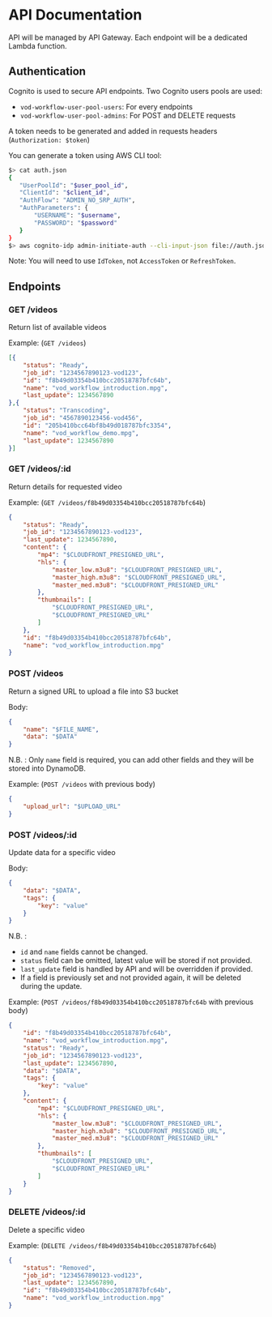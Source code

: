 # API Documentation

API will be managed by API Gateway.
Each endpoint will be a dedicated Lambda function.

## Authentication

Cognito is used to secure API endpoints.
Two Cognito users pools are used:
- `vod-workflow-user-pool-users`: For every endpoints
- `vod-workflow-user-pool-admins`: For POST and DELETE requests

A token needs to be generated and added in requests headers (`Authorization: $token`)

You can generate a token using AWS CLI tool:

````sh
$> cat auth.json
{
   "UserPoolId": "$user_pool_id",
   "ClientId": "$client_id",
   "AuthFlow": "ADMIN_NO_SRP_AUTH",
   "AuthParameters": {
       "USERNAME": "$username",
       "PASSWORD": "$password"
   }
}
$> aws cognito-idp admin-initiate-auth --cli-input-json file://auth.json
````

Note: You will need to use `IdToken`, not `AccessToken` or `RefreshToken`.

## Endpoints

### GET /videos

Return list of available videos

Example: (`GET /videos`)
````json
[{
	"status": "Ready",
	"job_id": "1234567890123-vod123",
	"id": "f8b49d03354b410bcc20518787bfc64b",
	"name": "vod_workflow_introduction.mpg",
	"last_update": 1234567890
},{
	"status": "Transcoding",
	"job_id": "4567890123456-vod456",
	"id": "205b410bcc64bf8b49d018787bfc3354",
	"name": "vod_workflow_demo.mpg",
	"last_update": 1234567890
}]
````

### GET /videos/:id

Return details for requested video

Example: (`GET /videos/f8b49d03354b410bcc20518787bfc64b`)
````json
{
	"status": "Ready",
	"job_id": "1234567890123-vod123",
	"last_update": 1234567890,
	"content": {
		"mp4": "$CLOUDFRONT_PRESIGNED_URL",
		"hls": {
			"master_low.m3u8": "$CLOUDFRONT_PRESIGNED_URL",
			"master_high.m3u8": "$CLOUDFRONT_PRESIGNED_URL",
			"master_med.m3u8": "$CLOUDFRONT_PRESIGNED_URL"
		},
		"thumbnails": [
			"$CLOUDFRONT_PRESIGNED_URL",
			"$CLOUDFRONT_PRESIGNED_URL"
		]
	},
	"id": "f8b49d03354b410bcc20518787bfc64b",
	"name": "vod_workflow_introduction.mpg"
}
````

### POST /videos

Return a signed URL to upload a file into S3 bucket

Body:
````json
{
	"name": "$FILE_NAME",
	"data": "$DATA"
}
````

N.B. : Only `name` field is required, you can add other fields and they will be stored into DynamoDB.

Example: (`POST /videos` with previous body)
````json
{
	"upload_url": "$UPLOAD_URL"
}
````

### POST /videos/:id

Update data for a specific video

Body:
````json
{
	"data": "$DATA",
	"tags": {
		"key": "value"
	}
}
````

N.B. :
- `id` and `name` fields cannot be changed.
- `status` field can be omitted, latest value will be stored if not provided.
- `last_update` field is handled by API and will be overridden if provided.
- If a field is previously set and not provided again, it will be deleted during the update.

Example: (`POST /videos/f8b49d03354b410bcc20518787bfc64b` with previous body)
````json
{
	"id": "f8b49d03354b410bcc20518787bfc64b",
	"name": "vod_workflow_introduction.mpg",
	"status": "Ready",
	"job_id": "1234567890123-vod123",
	"last_update": 1234567890,
	"data": "$DATA",
	"tags": {
		"key": "value"
	},
	"content": {
		"mp4": "$CLOUDFRONT_PRESIGNED_URL",
		"hls": {
			"master_low.m3u8": "$CLOUDFRONT_PRESIGNED_URL",
			"master_high.m3u8": "$CLOUDFRONT_PRESIGNED_URL",
			"master_med.m3u8": "$CLOUDFRONT_PRESIGNED_URL"
		},
		"thumbnails": [
			"$CLOUDFRONT_PRESIGNED_URL",
			"$CLOUDFRONT_PRESIGNED_URL"
		]
	}
}
````

### DELETE /videos/:id

Delete a specific video

Example: (`DELETE /videos/f8b49d03354b410bcc20518787bfc64b`)
````json
{
	"status": "Removed",
	"job_id": "1234567890123-vod123",
	"last_update": 1234567890,
	"id": "f8b49d03354b410bcc20518787bfc64b",
	"name": "vod_workflow_introduction.mpg"
}
````
